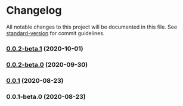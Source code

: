 # Changelog

All notable changes to this project will be documented in this file. See [standard-version](https://github.com/conventional-changelog/standard-version) for commit guidelines.

### [0.0.2-beta.1](https://github.com/yashanand1910/rozgar.today/compare/v0.0.2-beta.0...v0.0.2-beta.1) (2020-10-01)

### [0.0.2-beta.0](https://github.com/yashanand1910/rozgar.today/compare/v0.0.1...v0.0.2-beta.0) (2020-09-30)

### [0.0.1](https://github.com/yashanand1910/rozgar.today/compare/v0.0.1-beta.0...v0.0.1) (2020-08-23)

### 0.0.1-beta.0 (2020-08-23)
